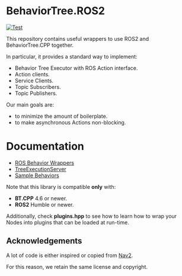 # BehaviorTree.ROS2
[![Test](https://github.com/BehaviorTree/BehaviorTree.ROS2/actions/workflows/test.yml/badge.svg)](https://github.com/BehaviorTree/BehaviorTree.ROS2/actions/workflows/test.yml)

This repository contains useful wrappers to use ROS2 and BehaviorTree.CPP together.

In particular, it provides a standard way to implement:

- Behavior Tree Executor with ROS Action interface.
- Action clients.
- Service Clients.
- Topic Subscribers.
- Topic Publishers.

Our main goals are:

- to minimize the amount of boilerplate.
- to make asynchronous Actions non-blocking.

# Documentation

- [ROS Behavior Wrappers](behaviortree_ros2/ros_behavior_wrappers.md)
- [TreeExecutionServer](behaviortree_ros2/tree_execution_server.md)
- [Sample Behaviors](btcpp_ros2_samples/README.md)

Note that this library is compatible **only** with:

- **BT.CPP** 4.6 or newer.
- **ROS2** Humble or newer.

Additionally, check **plugins.hpp** to see how to learn how to
wrap your Nodes into plugins that can be loaded at run-time.


## Acknowledgements

A lot of code is either inspired or copied from [Nav2](https://docs.nav2.org/).

For this reason, we retain the same license and copyright.

